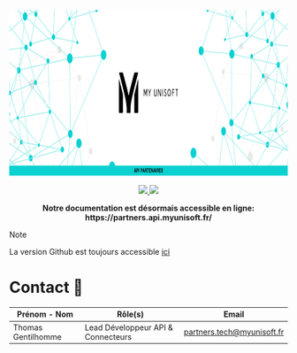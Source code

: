 <p align="center">
  <img src="docs/images/github_banner.png" height="300">
</p>

<p align="center">
  <a href="https://myunisoft-connected.fr/">
    <img src="https://img.shields.io/static/v1?label=MyUnisoft&message=Connected&color=blue&style=for-the-badge">
  </a>
  <a href="https://github.com/MyUnisoft/api-partenaires/blob/main/docs/postman/API%20Partners%20(Public).postman_collection.json">
    <img src="https://img.shields.io/static/v1?label=Postman&message=Collection&color=orange&style=for-the-badge&logo=postman">
  </a>
</p>

<p align="center">
  <b>Notre documentation est désormais accessible en ligne: https://partners.api.myunisoft.fr/</b>
</p>

> [!NOTE]
> La version Github est toujours accessible [ici](./docs/documentation.md)

# Contact 👥

| Prénom - Nom | Rôle(s) | Email |
| --- | --- | --- |
| Thomas Gentilhomme | Lead Développeur API & Connecteurs | [partners.tech@myunisoft.fr](partners.tech@myunisoft.fr) |

